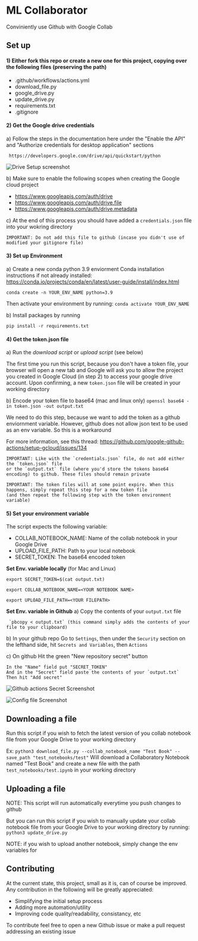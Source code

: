 # ML Collaborator
Conviniently use Github with Google Collab

## Set up
#### 1) Either fork this repo or create a new one for this project, copying over the following files (preserving the path)
   - .github/workflows/actions.yml
   - download_file.py
   - google_drive.py
   - update_drive.py
   - requirements.txt
   - .gitignore  

#### 2) Get the Google drive credentials
 a)  Follow the steps in the documentation here under the "Enable the API"
     and "Authorize credentials for desktop application" sections

     https://developers.google.com/drive/api/quickstart/python

  ![Drive Setup screenshot](https://github.com/[username]/[reponame]/blob/[branch]/images/gdocs_screen.jpg?raw=true)


 b)  Make sure to enable the following scopes when creating the Google cloud project
 
  - https://www.googleapis.com/auth/drive
  - https://www.googleapis.com/auth/drive.file
  - https://www.googleapis.com/auth/drive.metadata

 c) At the end of this process you should have added a `credentials.json` file into 
    your wokring directory
    
    IMPORTANT: Do not add this file to github (incase you didn't use of modified your gitignore file)
    

#### 3) Set up Environment
 a) Create a new conda python 3.9 enviorment
 Conda installation instructions if not already installed: https://conda.io/projects/conda/en/latest/user-guide/install/index.html

 `conda create -n YOUR_ENV_NAME python=3.9`

 Then activate your environment by running: `conda activate YOUR_ENV_NAME`

 b) Install packages by running 
     
  `pip install -r requirements.txt`

#### 4) Get the token.json file
a) Run the *download script* or *upload script* (see below)

 The first time you run this script, because you don't have a token file,
 your browser will open a new tab and Google will ask you to allow the project
 you created in Google Cloud (in step 2) to access your google drive account.
 Upon confirming, a new `token.json` file will be created in your working directory

b) Encode your token file to base64 (mac and linux only)
`openssl base64 -in token.json -out output.txt`

We need to do this step, because we want to add the token as a github enviornment variable.
However, github does not allow json text to be used as an env variable. So this is a workaround

For more information, see this thread: https://github.com/google-github-actions/setup-gcloud/issues/134
    
    IMPORTANT: Like with the `credentials.json` file, do not add either the `token.json` file
    or the `output.txt` file (where you'd store the tokens base64 encoding) to github. These files should remain private

    IMPORTANT: The token files will at some point expire. When this happens, simply repeat this step for a new token file 
    (and then repeat the following step with the token environment variable)

#### 5) Set your environment variable
 The script expects the following variable:
   - COLLAB_NOTEBOOK_NAME: Name of the collab notebook in your Google Drive
   - UPLOAD_FILE_PATH: Path to your local notebook
   - SECRET_TOKEN: The base64 encoded token

 **Set Env. variable locally** (for Mac and Linux)
 
 `export SECRET_TOKEN=$(cat output.txt)`
 
 `export COLLAB_NOTEBOOK_NAME=<YOUR NOTEBOOK NAME>`
 
 `export UPLOAD_FILE_PATH=<YOUR FILEPATH>`

 **Set Env. variable in Github**
 a) Copy the contents of your `output.txt` file
 
     `pbcopy < output.txt` (this command simply adds the contents of your file to your clipboard)
     
 b) In your github repo Go to `Settings`, then under the `Security`
    section on the lefthand side, hit `Secrets and Variables`, then `Actions`

 c) On github Hit the green "New repository secret" button
 
    In the "Name" field put "SECRET_TOKEN"
    And in the "Secret" field paste the contents of your `output.txt`
    Then hit "Add secret"
    
 ![Github actions Secret Screenshot](https://github.com/[username]/[reponame]/blob/[branch]/images/secret_screen.jpg?raw=true)

 ![Config file Screenshot](https://github.com/[username]/[reponame]/blob/[branch]/images/config_screen.jpg?raw=true)


## Downloading a file
Run this script if you wish to fetch the latest version of you collab notebook file
from your Google Drive to your working directory

Ex: `python3 download_file.py --collab_notebook_name "Test Book" --save_path "test_notebooks/test"`
Will download a Collaboratory Notebook named "Test Book" and create a new file with the path `test_notebooks/test.ipynb`
in your working directory

## Uploading a file
NOTE: This script will run automatically everytime you push changes to github

But you can run this script if you wish to manually update your collab notebook file
from your Google Drive to your working directory by running: `python3 update_drive.py`

NOTE: if you wish to upload another notebook, simply change the env variables for 

## Contributing
At the current state, this project, small as it is, can of course be improved.
Any contribution in the following will be greatly appreciated:

- Simplifying the initial setup process
- Adding more automation/utility
- Improving code quality/readability, consistancy, etc
    
To contribute feel free to open a new Github issue or make a pull request addressing an existing issue
